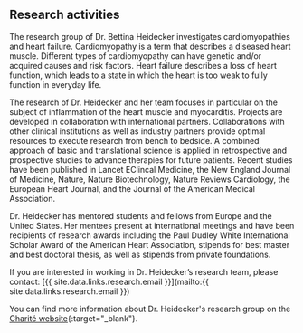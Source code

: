 ## Research activities

The research group of Dr. Bettina Heidecker investigates cardiomyopathies and heart failure.
Cardiomyopathy is a term that describes a diseased heart muscle.
Different types of cardiomyopathy can have genetic and/or acquired causes and risk factors.
Heart failure describes a loss of heart function, which leads to a state in which the heart is too weak to fully
function in everyday life.

The research of Dr. Heidecker and her team focuses in particular on the subject of inflammation of the heart muscle
and myocarditis.
Projects are developed in collaboration with international partners. Collaborations with other clinical institutions
as well as industry partners provide optimal resources to execute research from bench to bedside.
A combined approach of basic and translational science is applied in retrospective and prospective studies to advance
therapies for future patients.
Recent studies have been published in Lancet EClincal Medicine, the New England Journal of Medicine, Nature,
Nature Biotechnology, Nature Reviews Cardiology, the European Heart Journal, and the Journal of the American Medical
Association.

Dr. Heidecker has mentored students and fellows from Europe and the United States. Her mentees present at
international meetings and have been recipients of research awards including the Paul Dudley White International
Scholar Award of the American Heart Association, stipends for best master and best doctoral thesis, as well as
stipends from private foundations.

If you are interested in working in Dr. Heidecker’s research team, please contact:
[{{ site.data.links.research.email }}](mailto:{{ site.data.links.research.email }})

You can find more information about Dr. Heidecker's research group on the
[Charité website]({{site.data.links.research.group_page[site.lang]}}){:target="_blank"}.

